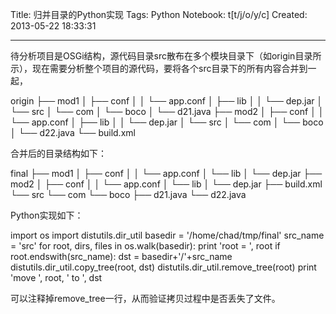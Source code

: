 Title: 归并目录的Python实现
Tags: Python
Notebook: t[t/j/o/y/c]
Created: 2013-05-22 18:33:31

------

待分析项目是OSGi结构，源代码目录src散布在多个模块目录下（如origin目录所示），现在需要分析整个项目的源代码，要将各个src目录下的所有内容合并到一起，

 

origin 
├── mod1 
│ ├── conf 
│ │ └── app.conf 
│ ├── lib 
│ │ └── dep.jar 
│ └── src 
│  └── com 
│   └── boco 
│    └── d21.java 
├── mod2 
│ ├── conf 
│ │ └── app.conf 
│ ├── lib 
│ │ └── dep.jar 
│ └── src 
│  └── com 
│   └── boco 
│    └── d22.java 
└── build.xml

 

合并后的目录结构如下：

 

final 
├── mod1 
│ ├── conf 
│ │ └── app.conf 
│ └── lib 
│  └── dep.jar 
├── mod2 
│ ├── conf 
│ │ └── app.conf 
│ └── lib 
│  └── dep.jar 
├── build.xml 
└── src 
 └── com 
  └── boco 
   ├── d21.java 
   └── d22.java 

 

Python实现如下：

 

 import os 
 import distutils.dir_util 
 basedir = '/home/chad/tmp/final' 
 src_name = 'src' 
 for root, dirs, files in os.walk(basedir): 
  print 'root = ', root 
  if root.endswith(src_name): 
   dst = basedir+'/'+src_name 
   distutils.dir_util.copy_tree(root, dst) 
   distutils.dir_util.remove_tree(root) 
   print 'move ', root, ' to ', dst 

 

可以注释掉remove_tree一行，从而验证拷贝过程中是否丢失了文件。
